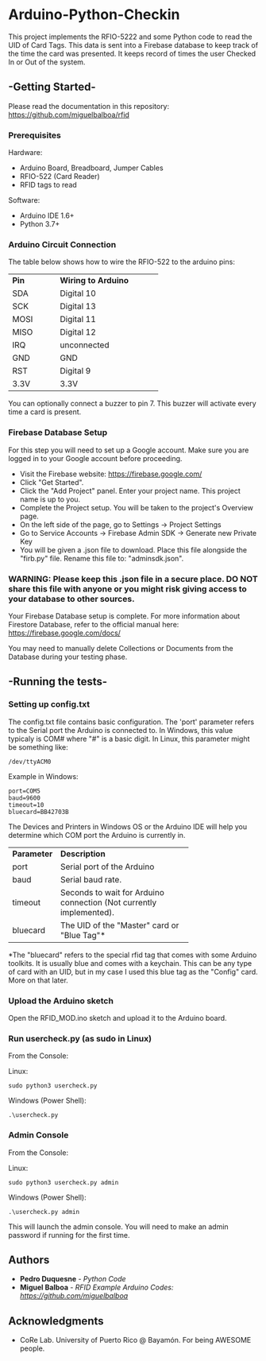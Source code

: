 ﻿# Arduino-Python-Checkin
  
This project implements the RFIO-5222 and some Python code to read the UID of Card Tags. This data is sent into a Firebase database to keep track of the time the card was presented. It keeps record of times the user Checked In or Out of the system.

## -Getting Started-

Please read the documentation in this repository:  https://github.com/miguelbalboa/rfid

### Prerequisites

Hardware:

* Arduino Board, Breadboard, Jumper Cables
* RFIO-522 (Card Reader)
* RFID tags to read

Software:

* Arduino IDE 1.6+
* Python 3.7+

### Arduino Circuit Connection
The table below shows how to wire the RFIO-522 to the arduino pins:

<table>
<tbody>
<tr>
<td width="80"><strong>Pin</strong></td>
<td width="190"><strong>Wiring to Arduino</strong></td>
</tr>
<tr>
<td width="80">SDA</td>
<td width="190">Digital 10</td>
</tr>
<tr>
<td width="80">SCK</td>
<td width="190">Digital 13</td>
</tr>
<tr>
<td width="80">MOSI</td>
<td width="190">Digital 11</td>
</tr>
<tr>
<td width="80">MISO</td>
<td width="190">Digital 12</td>
</tr>
<tr>
<td width="80">IRQ</td>
<td width="190">unconnected</td>
</tr>
<tr>
<td width="80">GND</td>
<td width="190">GND</td>
</tr>
<tr>
<td width="80">RST</td>
<td width="190">Digital 9</td>
</tr>
<tr>
<td width="80">3.3V</td>
<td width="190">3.3V</td>
</tr>
</tbody>
</table>

You can optionally connect a buzzer to pin 7. This buzzer will activate every time a card is present.

### Firebase Database Setup

For this step you will need to set up a Google account. Make sure you are logged in to your Google account before proceeding.

* Visit the Firebase website: https://firebase.google.com/
* Click "Get Started".
* Click the "Add Project" panel. Enter your project name. This project name is up to you.
* Complete the Project setup. You will be taken to the project's Overview page.
* On the left side of the page, go to Settings -> Project Settings
* Go to Service Accounts -> Firebase Admin SDK -> Generate new Private Key
* You will be given a .json file to download. Place this file alongside the "firb.py" file. Rename this file to: "adminsdk.json".

### WARNING: Please keep this .json file in a secure place. DO NOT share this file with anyone or you might risk giving access to your database to other sources.

Your Firebase Database setup is complete. For more information about Firestore Database, refer to the official manual here: https://firebase.google.com/docs/

You may need to manually delete Collections or Documents from the Database during your testing phase.

## -Running the tests-
### Setting up config.txt
The config.txt file contains basic configuration. The 'port' parameter refers to the Serial port the Arduino is connected to. In Windows, this value typicaly is COM# where "#" is a basic digit. In Linux, this parameter might be something like:
```
/dev/ttyACM0
```

Example in Windows:
```
port=COM5
baud=9600
timeout=10
bluecard=BB42703B
```

The Devices and Printers in Windows OS or the Arduino IDE will help you determine which COM port the Arduino is currently in.

<table>
<tbody>
<tr>
<td width="80"><strong>Parameter</strong></td>
<td width="250"><strong>Description</strong></td>
</tr>
<tr>
<td width="80">port</td>
<td width="250">Serial port of the Arduino</td>
</tr>
<tr>
<td width="80">baud</td>
<td width="250">Serial baud rate.</td>
</tr>
<tr>
<td width="80">timeout</td>
<td width="250">Seconds to wait for Arduino connection (Not currently implemented).</td>
</tr>
<tr>
<td width="80">bluecard</td>
<td width="250">The UID of the "Master" card or "Blue Tag"*</td>
</tr>
</tbody>
</table>

*The "bluecard" refers to the special rfid tag that comes with some Arduino toolkits. It is usually blue and comes with a keychain. This can be any type of card with an UID, but in my case I used this blue tag as the "Config" card. More on that later.

### Upload the Arduino sketch

Open the RFID_MOD.ino sketch and upload it to the Arduino board.

### Run usercheck.py (as sudo in Linux)
From the Console:

Linux:
```
sudo python3 usercheck.py
```

Windows (Power Shell):
```
.\usercheck.py
```

### Admin Console
From the Console:

Linux:
```
sudo python3 usercheck.py admin
```

Windows (Power Shell):
```
.\usercheck.py admin
```

This will launch the admin console. You will need to make an admin password if running for the first time.

## Authors

* **Pedro Duquesne** - *Python Code*
* **Miguel Balboa** - *RFID Example Arduino Codes: https://github.com/miguelbalboa*


## Acknowledgments

* CoRe Lab. University of Puerto Rico @ Bayamón. For being AWESOME people.

